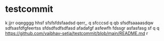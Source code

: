 # testcommit
k
jjrr
oqegggg
hhsf
sfsfsfdsfaadsd  qerr,,  q
sfcccsd q qb
sfsdfsaaaasdqw
sdfsasfdfgfeertss
sfdsdfsdfsdfasd
afadafgf
asfewfh
fdssgr
asfasfasg
sf
  q q
https://github.com/vaibhav-setia/testcommit/blob/main/README.md
r
